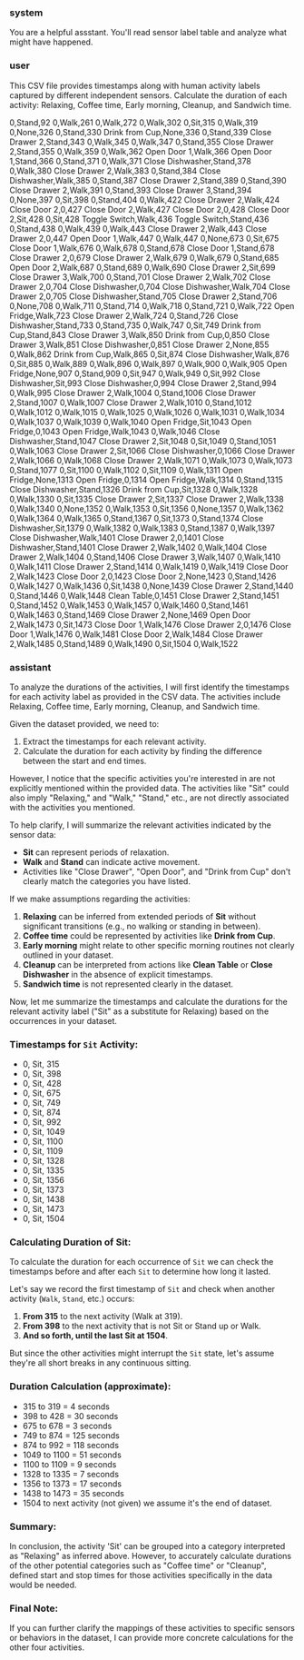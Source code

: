 ### system
You are a helpful assstant. You'll read sensor label table and analyze what might have happened.
### user

This CSV file provides timestamps along with human activity labels captured by different independent sensors.
Calculate the duration of each activity: Relaxing, Coffee time, Early morning, Cleanup, and Sandwich time.
    
0,Stand,92
0,Walk,261
0,Walk,272
0,Walk,302
0,Sit,315
0,Walk,319
0,None,326
0,Stand,330
Drink from Cup,None,336
0,Stand,339
Close Drawer 2,Stand,343
0,Walk,345
0,Walk,347
0,Stand,355
Close Drawer 2,Stand,355
0,Walk,359
0,Walk,362
Open Door 1,Walk,366
Open Door 1,Stand,366
0,Stand,371
0,Walk,371
Close Dishwasher,Stand,378
0,Walk,380
Close Drawer 2,Walk,383
0,Stand,384
Close Dishwasher,Walk,385
0,Stand,387
Close Drawer 2,Stand,389
0,Stand,390
Close Drawer 2,Walk,391
0,Stand,393
Close Drawer 3,Stand,394
0,None,397
0,Sit,398
0,Stand,404
0,Walk,422
Close Drawer 2,Walk,424
Close Door 2,0,427
Close Door 2,Walk,427
Close Door 2,0,428
Close Door 2,Sit,428
0,Sit,428
Toggle Switch,Walk,436
Toggle Switch,Stand,436
0,Stand,438
0,Walk,439
0,Walk,443
Close Drawer 2,Walk,443
Close Drawer 2,0,447
Open Door 1,Walk,447
0,Walk,447
0,None,673
0,Sit,675
Close Door 1,Walk,676
0,Walk,678
0,Stand,678
Close Door 1,Stand,678
Close Drawer 2,0,679
Close Drawer 2,Walk,679
0,Walk,679
0,Stand,685
Open Door 2,Walk,687
0,Stand,689
0,Walk,690
Close Drawer 2,Sit,699
Close Drawer 3,Walk,700
0,Stand,701
Close Drawer 2,Walk,702
Close Drawer 2,0,704
Close Dishwasher,0,704
Close Dishwasher,Walk,704
Close Drawer 2,0,705
Close Dishwasher,Stand,705
Close Drawer 2,Stand,706
0,None,708
0,Walk,711
0,Stand,714
0,Walk,718
0,Stand,721
0,Walk,722
Open Fridge,Walk,723
Close Drawer 2,Walk,724
0,Stand,726
Close Dishwasher,Stand,733
0,Stand,735
0,Walk,747
0,Sit,749
Drink from Cup,Stand,843
Close Drawer 3,Walk,850
Drink from Cup,0,850
Close Drawer 3,Walk,851
Close Dishwasher,0,851
Close Drawer 2,None,855
0,Walk,862
Drink from Cup,Walk,865
0,Sit,874
Close Dishwasher,Walk,876
0,Sit,885
0,Walk,889
0,Walk,896
0,Walk,897
0,Walk,900
0,Walk,905
Open Fridge,None,907
0,Stand,909
0,Sit,947
0,Walk,949
0,Sit,992
Close Dishwasher,Sit,993
Close Dishwasher,0,994
Close Drawer 2,Stand,994
0,Walk,995
Close Drawer 2,Walk,1004
0,Stand,1006
Close Drawer 2,Stand,1007
0,Walk,1007
Close Drawer 2,Walk,1010
0,Stand,1012
0,Walk,1012
0,Walk,1015
0,Walk,1025
0,Walk,1026
0,Walk,1031
0,Walk,1034
0,Walk,1037
0,Walk,1039
0,Walk,1040
Open Fridge,Sit,1043
Open Fridge,0,1043
Open Fridge,Walk,1043
0,Walk,1046
Close Dishwasher,Stand,1047
Close Drawer 2,Sit,1048
0,Sit,1049
0,Stand,1051
0,Walk,1063
Close Drawer 2,Sit,1066
Close Dishwasher,0,1066
Close Drawer 2,Walk,1066
0,Walk,1068
Close Drawer 2,Walk,1071
0,Walk,1073
0,Walk,1073
0,Stand,1077
0,Sit,1100
0,Walk,1102
0,Sit,1109
0,Walk,1311
Open Fridge,None,1313
Open Fridge,0,1314
Open Fridge,Walk,1314
0,Stand,1315
Close Dishwasher,Stand,1326
Drink from Cup,Sit,1328
0,Walk,1328
0,Walk,1330
0,Sit,1335
Close Drawer 2,Sit,1337
Close Drawer 2,Walk,1338
0,Walk,1340
0,None,1352
0,Walk,1353
0,Sit,1356
0,None,1357
0,Walk,1362
0,Walk,1364
0,Walk,1365
0,Stand,1367
0,Sit,1373
0,Stand,1374
Close Dishwasher,Sit,1379
0,Walk,1382
0,Walk,1383
0,Stand,1387
0,Walk,1397
Close Dishwasher,Walk,1401
Close Drawer 2,0,1401
Close Dishwasher,Stand,1401
Close Drawer 2,Walk,1402
0,Walk,1404
Close Drawer 2,Walk,1404
0,Stand,1406
Close Drawer 3,Walk,1407
0,Walk,1410
0,Walk,1411
Close Drawer 2,Stand,1414
0,Walk,1419
0,Walk,1419
Close Door 2,Walk,1423
Close Door 2,0,1423
Close Door 2,None,1423
0,Stand,1426
0,Walk,1427
0,Walk,1436
0,Sit,1438
0,None,1439
Close Drawer 2,Stand,1440
0,Stand,1446
0,Walk,1448
Clean Table,0,1451
Close Drawer 2,Stand,1451
0,Stand,1452
0,Walk,1453
0,Walk,1457
0,Walk,1460
0,Stand,1461
0,Walk,1463
0,Stand,1469
Close Drawer 2,None,1469
Open Door 2,Walk,1473
0,Sit,1473
Close Door 1,Walk,1476
Close Drawer 2,0,1476
Close Door 1,Walk,1476
0,Walk,1481
Close Door 2,Walk,1484
Close Drawer 2,Walk,1485
0,Stand,1489
0,Walk,1490
0,Sit,1504
0,Walk,1522

### assistant
To analyze the durations of the activities, I will first identify the timestamps for each activity label as provided in the CSV data. The activities include Relaxing, Coffee time, Early morning, Cleanup, and Sandwich time. 

Given the dataset provided, we need to:

1. Extract the timestamps for each relevant activity.
2. Calculate the duration for each activity by finding the difference between the start and end times.

However, I notice that the specific activities you're interested in are not explicitly mentioned within the provided data. The activities like "Sit" could also imply "Relaxing," and "Walk," "Stand," etc., are not directly associated with the activities you mentioned.

To help clarify, I will summarize the relevant activities indicated by the sensor data:

- **Sit** can represent periods of relaxation.
- **Walk** and **Stand** can indicate active movement.
- Activities like "Close Drawer", "Open Door", and "Drink from Cup" don't clearly match the categories you have listed.

If we make assumptions regarding the activities:

1. **Relaxing** can be inferred from extended periods of **Sit** without significant transitions (e.g., no walking or standing in between).
2. **Coffee time** could be represented by activities like **Drink from Cup**.
3. **Early morning** might relate to other specific morning routines not clearly outlined in your dataset.
4. **Cleanup** can be interpreted from actions like **Clean Table** or **Close Dishwasher** in the absence of explicit timestamps.
5. **Sandwich time** is not represented clearly in the dataset.

Now, let me summarize the timestamps and calculate the durations for the relevant activity label ("Sit" as a substitute for Relaxing) based on the occurrences in your dataset.

### Timestamps for `Sit` Activity:
- 0, Sit, 315
- 0, Sit, 398
- 0, Sit, 428
- 0, Sit, 675
- 0, Sit, 749
- 0, Sit, 874
- 0, Sit, 992
- 0, Sit, 1049
- 0, Sit, 1100
- 0, Sit, 1109
- 0, Sit, 1328
- 0, Sit, 1335
- 0, Sit, 1356
- 0, Sit, 1373
- 0, Sit, 1438
- 0, Sit, 1473
- 0, Sit, 1504

### Calculating Duration of Sit:
To calculate the duration for each occurrence of `Sit` we can check the timestamps before and after each `Sit` to determine how long it lasted.

Let's say we record the first timestamp of `Sit` and check when another activity (`Walk`, `Stand`, etc.) occurs:

1. **From 315** to the next activity (Walk at 319).
2. **From 398** to the next activity that is not Sit or Stand up or Walk.
3. **And so forth, until the last Sit at 1504**.

But since the other activities might interrupt the `Sit` state, let's assume they're all short breaks in any continuous sitting.

### Duration Calculation (approximate):
- 315 to 319 = 4 seconds
- 398 to 428 = 30 seconds
- 675 to 678 = 3 seconds
- 749 to 874 = 125 seconds
- 874 to 992 = 118 seconds
- 1049 to 1100 = 51 seconds
- 1100 to 1109 = 9 seconds
- 1328 to 1335 = 7 seconds
- 1356 to 1373 = 17 seconds 
- 1438 to 1473 = 35 seconds
- 1504 to next activity (not given) we assume it's the end of dataset.

### Summary:
In conclusion, the activity 'Sit' can be grouped into a category interpreted as "Relaxing" as inferred above. However, to accurately calculate durations of the other potential categories such as "Coffee time" or "Cleanup", defined start and stop times for those activities specifically in the data would be needed.

### Final Note:
If you can further clarify the mappings of these activities to specific sensors or behaviors in the dataset, I can provide more concrete calculations for the other four activities.
